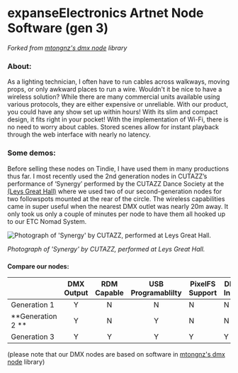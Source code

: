 # expanseElectronics Artnet Node Software (gen 3)
*Forked from [mtongnz's dmx node](https://github.com/mtongnz) library*

### **About:**
As a lighting technician, I often have to run cables across walkways, moving props, or only awkward places to run a wire. Wouldn't it be nice to have a wireless solution? While there are many commercial units available using various protocols, they are either expensive or unreliable. With our product, you could have any show set up within hours! With its slim and compact design, it fits right in your pocket! With the implementation of Wi-Fi, there is no need to worry about cables. Stored scenes allow for instant playback through the web interface with nearly no latency. 

### **Some demos:**
Before selling these nodes on Tindie, I have used them in many productions thus far. I most recently used the 2nd generation nodes in CUTAZZ’s performance of ‘Synergy’ performed by the CUTAZZ Dance Society at the [(Leys Great Hall)](https://www.theleys.net/591/venue-hire/great-hall) where we used two of our second-generation nodes for two followspots mounted at the rear of the circle. The wireless capabilities came in super useful when the nearest DMX outlet was nearly 20m away. It only took us only a couple of minutes per node to have them all hooked up to our ETC Nomad System.

![Photograph of 'Synergy' by CUTAZZ, performed at Leys Great Hall.](https://expanseelectronics.com/assets/img/tindie/IMG_0003.JPG "Photograph of 'Synergy' by CUTAZZ, performed at Leys Great Hall.")

*Photograph of 'Synergy' by CUTAZZ, performed at Leys Great Hall.*

### 
**Compare our nodes:**

|               | DMX Output    | RDM Capable | USB Programablilty | PixelFS Support | DMX Input       |
| ------------- |:-------------:|:-----------:|:------------------:| --------------- | ---------       |
| Generation 1 | Y             | N           | N                  | N               | N               |
| **Generation 2 **| Y             | N           | Y                  | N               | N               |
| Generation 3  | Y             | Y           | Y                  | Y | Y |


(please note that our DMX nodes are based on software in [mtongnz's dmx node](https://github.com/mtongnz) library)
